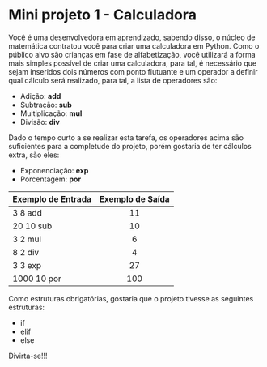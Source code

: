# Mini projeto 1 - Calculadora

Você é uma desenvolvedora em aprendizado, sabendo disso, o núcleo de matemática contratou você para criar uma calculadora em Python.
Como o público alvo são crianças em fase de alfabetização, você utilizará a forma mais simples possível de criar uma calculadora, para tal, é necessário que sejam inseridos dois números com ponto flutuante e um operador a definir qual cálculo será realizado, para tal, a lista de operadores são:

- Adição: **add**
- Subtração: **sub**
- Multiplicação: **mul**
- Divisão: **div**

Dado o tempo curto a se realizar esta tarefa, os operadores acima são suficientes para a completude do projeto, porém gostaria de ter cálculos extra, são eles:

- Exponenciação: **exp**
- Porcentagem: **por**

| Exemplo de Entrada | Exemplo de Saída |
| ------------------ | :--------------: |
| 3 8 add            |        11        |
| 20 10 sub          |        10        |
| 3 2 mul            |        6         |
| 8 2 div            |        4         |
| 3 3 exp            |        27        |
| 1000 10 por        |       100        |

Como estruturas obrigatórias, gostaria que o projeto tivesse as seguintes estruturas:

- if
- elif
- else

Divirta-se!!!
